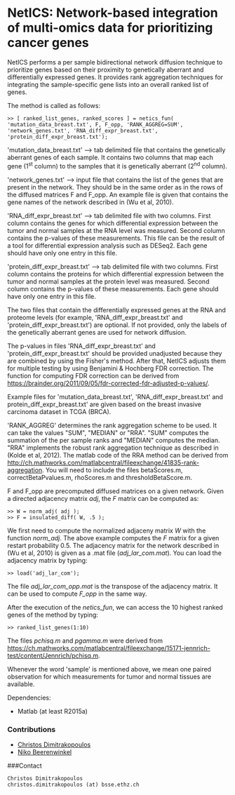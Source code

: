 # NetICS: Network-based integration of multi-omics data for prioritizing cancer genes

NetICS performs a per sample bidirectional network diffusion technique to prioritize genes based on their proximity to genetically aberrant and differentially expressed genes. It provides rank aggregation techniques for integrating the sample-specific gene lists into an overall ranked list of genes.

The method is called as follows:

```
>> [ ranked_list_genes, ranked_scores ] = netics_fun( 'mutation_data_breast.txt', F, F_opp, 'RANK_AGGREG=SUM', 'network_genes.txt', 'RNA_diff_expr_breast.txt', 'protein_diff_expr_breast.txt');
```

'mutation_data_breast.txt' --> tab delimited file that contains the genetically aberrant genes of each sample. It contains two columns that map each gene (1<sup>st</sup> column) to the samples that it is genetically aberrant (2<sup>nd</sup> column).

'network_genes.txt' --> input file that contains the list of the genes that are present in the network. They should be in the same order as in the rows of the diffused matrices F and F_opp. An example file is given that contains the gene names of the network described in (Wu et al, 2010).

'RNA_diff_expr_breast.txt' --> tab delimited file with two columns. First column contains the genes for which differential expression between the tumor and normal samples at the RNA level was measured. Second column contains the p-values of these measurements. This file can be the result of a tool for differential expression analysis such as DESeq2. Each gene should have only one entry in this file.

'protein_diff_expr_breast.txt' --> tab delimited file with two columns. First column contains the proteins for which differential expression between the tumor and normal samples at the protein level was measured. Second column contains the p-values of these measurements. Each gene should have only one entry in this file.

The two files that contain the differentially expressed genes at the RNA and proteome levels (for example, 'RNA_diff_expr_breast.txt' and 'protein_diff_expr_breast.txt') are optional. If not provided, only the labels of the genetically aberrant genes are used for network diffusion.

The p-values in files 'RNA_diff_expr_breast.txt' and 'protein_diff_expr_breast.txt' should be provided unadjusted because they are combined by using the Fisher's method. After that, NetICS adjusts them for multiple testing by using Benjamini & Hochberg FDR correction. The function for computing FDR correction can be derived from https://brainder.org/2011/09/05/fdr-corrected-fdr-adjusted-p-values/.

Example files for 'mutation_data_breast.txt', 'RNA_diff_expr_breast.txt' and protein_diff_expr_breast.txt' are given based on the breast invasive carcinoma dataset in TCGA (BRCA).

'RANK_AGGREG' determines the rank aggregation scheme to be used. It can take the values "SUM", "MEDIAN" or "RRA". "SUM" computes the summation of the per sample ranks and "MEDIAN" computes the median. "RRA" implements the robust rank aggregation technique as described in (Kolde et al, 2012). The matlab code of the RRA method can be derived from http://ch.mathworks.com/matlabcentral/fileexchange/41835-rank-aggregation. You will need to include the files betaScores.m, correctBetaPvalues.m, rhoScores.m and thresholdBetaScore.m.

F and F_opp are precomputed diffused matrices on a given network. Given a directed adjacency matrix _adj_, the _F_ matrix can be computed as:

```
>> W = norm_adj( adj );
>> F = insulated_diff( W, .5 );
```

We first need to compute the normalized adjaceny matrix _W_ with the function _norm_adj_. The above example computes the _F_ matrix for a given restart probability 0.5. The adjacency matrix for the network described in (Wu et al, 2010) is given as a .mat file (_adj_lar_com.mat_). You can load the adjacency matrix by typing:

```
>> load('adj_lar_com');
```

The file _adj_lar_com_opp.mat_ is the transpose of the adjacency matrix. It can be used to compute _F_opp_ in the same way.

After the execution of the _netics_fun_, we can access the 10 highest ranked genes of the method by typing:

```
>> ranked_list_genes(1:10)
```
The files _pchisq.m_ and _pgamma.m_ were derived from https://ch.mathworks.com/matlabcentral/fileexchange/15171-jennrich-test/content/Jennrich/pchisq.m.

Whenever the word 'sample' is mentioned above, we mean one paired observation for which measurements for tumor and normal tissues are available.

Dependencies:
  - Matlab (at least R2015a)

### Contributions
- [Christos Dimitrakopoulos](https://www.bsse.ethz.ch/cbg/group/people/person-detail.html?persid=197642)
- [Niko Beerenwinkel](http://www.bsse.ethz.ch/cbg/group/people/person-detail.html?persid=149417)


###Contact
```
Christos Dimitrakopoulos
christos.dimitrakopoulos (at) bsse.ethz.ch
```
